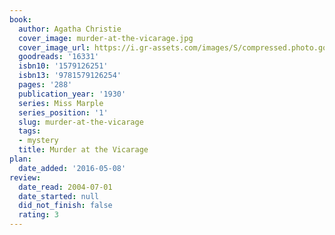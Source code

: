 ```yaml
---
book:
  author: Agatha Christie
  cover_image: murder-at-the-vicarage.jpg
  cover_image_url: https://i.gr-assets.com/images/S/compressed.photo.goodreads.com/books/1388386575l/16331.jpg
  goodreads: '16331'
  isbn10: '1579126251'
  isbn13: '9781579126254'
  pages: '288'
  publication_year: '1930'
  series: Miss Marple
  series_position: '1'
  slug: murder-at-the-vicarage
  tags:
  - mystery
  title: Murder at the Vicarage
plan:
  date_added: '2016-05-08'
review:
  date_read: 2004-07-01
  date_started: null
  did_not_finish: false
  rating: 3
---
```

